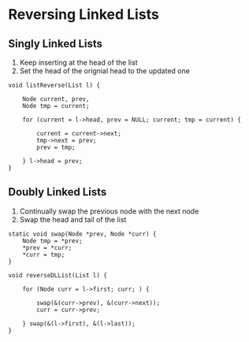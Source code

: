 # Reversing Linked Lists

## Singly Linked Lists

1. Keep inserting at the head of the list
2. Set the head of the orignial head to the updated one

```
void listReverse(List l) {

	Node current, prev, 
	Node tmp = current;

	for (current = l->head, prev = NULL; current; tmp = current) {
		
		current = current->next;
		tmp->next = prev;
		prev = tmp;

	} l->head = prev;
}

```

## Doubly Linked Lists

1. Continually swap the previous node with the next node
2. Swap the head and tail of the list

```
static void swap(Node *prev, Node *curr) {
	Node tmp = *prev;
	*prev = *curr;
	*curr = tmp;
}

void reverseDLList(List l) {

	for (Node curr = l->first; curr; ) {
		
		swap(&(curr->prev), &(curr->next));
		curr = curr->prev;
	
	} swap(&(l->first), &(l->last));
}
```